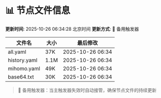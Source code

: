 # 📊 节点文件信息

**更新时间**: 2025-10-26 06:34:28 北京时间
**更新方式**: 🔄 备用触发器

| 文件名 | 大小 | 最后修改 |
|--------|------|----------|
| all.yaml | 37K | 2025-10-26 06:34 |
| history.yaml | 1.1M | 2025-10-26 06:34 |
| mihomo.yaml | 49K | 2025-10-26 06:34 |
| base64.txt | 30K | 2025-10-26 06:34 |

> 🔄 备用触发器：当主触发器失效时自动接管，确保节点文件的持续更新
